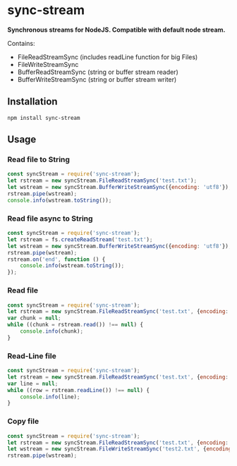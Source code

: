 # sync-stream
**Synchronous streams for NodeJS. Compatible with default node stream.**

Contains:
 - FileReadStreamSync (includes readLine function for big Files)
 - FileWriteStreamSync
 - BufferReadStreamSync (string or buffer stream reader)
 - BufferWriteStreamSync (string or buffer stream writer)
 
## Installation
```batch
npm install sync-stream
```

## Usage
### Read file to String
```javascript
const syncStream = require('sync-stream');
let rstream = new syncStream.FileReadStreamSync('test.txt');
let wstream = new syncStream.BufferWriteStreamSync({encoding: 'utf8'});
rstream.pipe(wstream);
console.info(wstream.toString());
```

### Read file async to String
```javascript
const syncStream = require('sync-stream');
let rstream = fs.createReadStream('test.txt');
let wstream = new syncStream.BufferWriteStreamSync({encoding: 'utf8'});
rstream.pipe(wstream);
rstream.on('end', function () {
	console.info(wstream.toString());
});
```

### Read file
```javascript
const syncStream = require('sync-stream');
let rstream = new syncStream.FileReadStreamSync('test.txt', {encoding: 'utf8'});
var chunk = null;
while ((chunk = rstream.read()) !== null) {
	console.info(chunk);
}
```

### Read-Line file
```javascript
const syncStream = require('sync-stream');
let rstream = new syncStream.FileReadStreamSync('test.txt', {encoding: 'utf8'});
var line = null;
while ((row = rstream.readLine()) !== null) {
	console.info(line);
}
```

### Copy file
```javascript
const syncStream = require('sync-stream');
let rstream = new syncStream.FileReadStreamSync('test.txt', {encoding: 'utf8'});
let wstream = new syncStream.FileWriteStreamSync('test2.txt', {encoding: 'utf8'});
rstream.pipe(wstream);
```